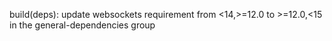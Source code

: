 build(deps): update websockets requirement from <14,>=12.0 to >=12.0,<15 in the general-dependencies group
